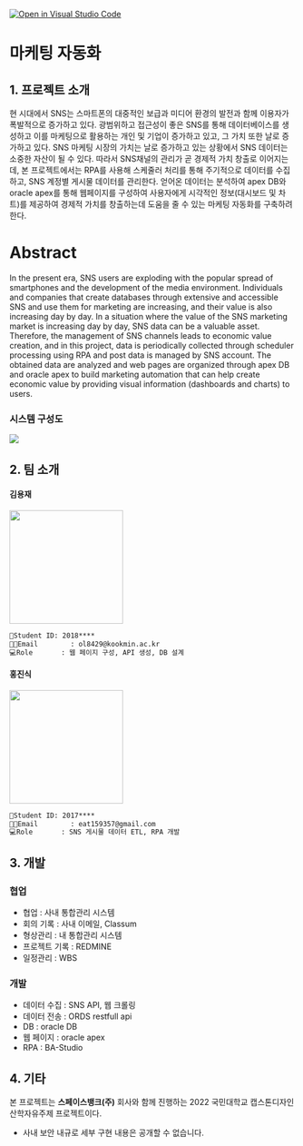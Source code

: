 
[![Open in Visual Studio Code](https://classroom.github.com/assets/open-in-vscode-f059dc9a6f8d3a56e377f745f24479a46679e63a5d9fe6f495e02850cd0d8118.svg)](https://classroom.github.com/online_ide?assignment_repo_id=7245809&assignment_repo_type=AssignmentRepo)

# 마케팅 자동화
## 1.  프로젝트 소개
현 시대에서 SNS는 스마트폰의 대중적인 보급과 미디어 환경의 발전과 함께 이용자가 폭발적으로 증가하고 있다. 광범위하고 접근성이 좋은 SNS를 통해 데이터베이스를 생성하고 이를 마케팅으로 활용하는 개인 및 기업이 증가하고 있고, 그 가치 또한 날로 증가하고 있다.
SNS 마케팅 시장의 가치는 날로 증가하고 있는 상황에서 SNS 데이터는 소중한 자산이 될 수 있다. 따라서 SNS채널의 관리가 곧 경제적 가치 창출로 이어지는데, 본 프로젝트에서는 RPA를 사용해 스케줄러 처리를 통해 주기적으로 데이터를 수집하고, SNS 계정별 게시물 데이터를 관리한다. 얻어온 데이터는 분석하여 apex DB와 oracle apex를 통해 웹페이지를 구성하여 사용자에게 시각적인 정보(대시보드 및 차트)를 제공하여 경제적 가치를 창출하는데 도움을 줄 수 있는 마케팅 자동화를 구축하려 한다.

# Abstract
In the present era, SNS users are exploding with the popular spread of smartphones and the development of the media environment. Individuals and companies that create databases through extensive and accessible SNS and use them for marketing are increasing, and their value is also increasing day by day.
In a situation where the value of the SNS marketing market is increasing day by day, SNS data can be a valuable asset. Therefore, the management of SNS channels leads to economic value creation, and in this project, data is periodically collected through scheduler processing using RPA and post data is managed by SNS account. The obtained data are analyzed and web pages are organized through apex DB and oracle apex to build marketing automation that can help create economic value by providing visual information (dashboards and charts) to users.


### 시스템 구성도
<a href='https://ibb.co/L5VhkDq' target='_blank'><img src='https://ibb.co/L5VhkDq' border='0'></a>


## 2. 팀 소개
#### 김용재 

<img src= "https://ifh.cc/g/g18qOF.jpg" width="200px" height="200">

```markdown
📧Student ID: 2018****
👨‍🎓Email		: ol8429@kookmin.ac.kr
💻Role		: 웹 페이지 구성, API 생성, DB 설계
```

#### 홍진식

<img src= "https://ifh.cc/g/6VB3SL.jpg" width="200px"  height="200">

```markdown
📧Student ID: 2017****
👨‍🎓Email		: eat159357@gmail.com
💻Role		: SNS 게시물 데이터 ETL, RPA 개발
```
## 3. 개발
### 협업
* 협업 : 사내 통합관리 시스템
* 회의 기록 : 사내 이메일, Classum
* 형상관리 :  내 통합관리 시스템
* 프로젝트 기록 : REDMINE
* 일정관리 : WBS

### 개발
* 데이터 수집 : SNS API, 웹 크롤링
* 데이터 전송 : ORDS restfull api
* DB : oracle DB
* 웹 페이지 : oracle apex
* RPA : BA-Studio


## 4. 기타
본 프로젝트는  **스페이스뱅크(주)** 회사와 함께 진행하는 2022 국민대학교 캡스톤디자인 산학자유주제 프로젝트이다.
* 사내 보안 내규로 세부 구현 내용은 공개할 수 없습니다.




  

